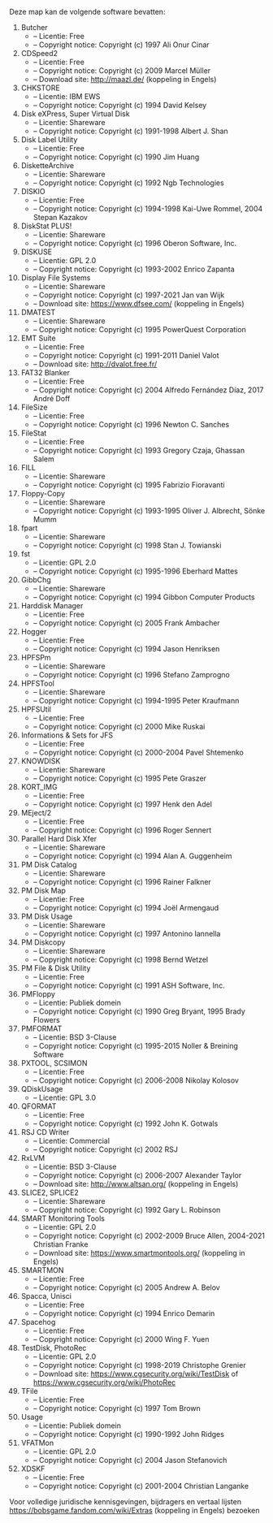 ﻿Deze map kan de volgende software bevatten:

1. Butcher
   - – Licentie: Free
   - – Copyright notice: Copyright (c) 1997 Ali Onur Cinar
2. CDSpeed2
   - – Licentie: Free
   - – Copyright notice: Copyright (c) 2009 Marcel Müller
   - – Download site: http://maazl.de/ (koppeling in Engels)
3. CHKSTORE
   - – Licentie: IBM EWS
   - – Copyright notice: Copyright (c) 1994 David Kelsey
4. Disk eXPress, Super Virtual Disk
   - – Licentie: Shareware
   - – Copyright notice: Copyright (c) 1991-1998 Albert J. Shan
5. Disk Label Utility
   - – Licentie: Free
   - – Copyright notice: Copyright (c) 1990 Jim Huang
6. DisketteArchive
   - – Licentie: Shareware
   - – Copyright notice: Copyright (c) 1992 Ngb Technologies
7. DISKIO
   - – Licentie: Free
   - – Copyright notice: Copyright (c) 1994-1998 Kai-Uwe Rommel, 2004 Stepan Kazakov
8. DiskStat PLUS!
   - – Licentie: Shareware
   - – Copyright notice: Copyright (c) 1996 Oberon Software, Inc.
9. DISKUSE
   - – Licentie: GPL 2.0
   - – Copyright notice: Copyright (c) 1993-2002 Enrico Zapanta
10. Display File Systems
    - – Licentie: Shareware
    - – Copyright notice: Copyright (c) 1997-2021 Jan van Wijk
    - – Download site: https://www.dfsee.com/ (koppeling in Engels)
11. DMATEST
    - – Licentie: Shareware
    - – Copyright notice: Copyright (c) 1995 PowerQuest Corporation
12. EMT Suite
    - – Licentie: Free
    - – Copyright notice: Copyright (c) 1991-2011 Daniel Valot
    - – Download site: http://dvalot.free.fr/
13. FAT32 Blanker
    - – Licentie: Free
    - – Copyright notice: Copyright (c) 2004 Alfredo Fernández Díaz, 2017 André Doff
14. FileSize
    - – Licentie: Free
    - – Copyright notice: Copyright (c) 1996 Newton C. Sanches
15. FileStat
    - – Licentie: Free
    - – Copyright notice: Copyright (c) 1993 Gregory Czaja, Ghassan Salem
16. FILL
    - – Licentie: Shareware
    - – Copyright notice: Copyright (c) 1995 Fabrizio Fioravanti
17. Floppy-Copy
    - – Licentie: Shareware
    - – Copyright notice: Copyright (c) 1993-1995 Oliver J. Albrecht, Sönke Mumm
18. fpart
    - – Licentie: Shareware
    - – Copyright notice: Copyright (c) 1998 Stan J. Towianski
19. fst
    - – Licentie: GPL 2.0
    - – Copyright notice: Copyright (c) 1995-1996 Eberhard Mattes
20. GibbChg
    - – Licentie: Shareware
    - – Copyright notice: Copyright (c) 1994 Gibbon Computer Products
21. Harddisk Manager
    - – Licentie: Free
    - – Copyright notice: Copyright (c) 2005 Frank Ambacher
22. Hogger
    - – Licentie: Free
    - – Copyright notice: Copyright (c) 1994 Jason Henriksen
23. HPFSPm
    - – Licentie: Shareware
    - – Copyright notice: Copyright (c) 1996 Stefano Zamprogno
24. HPFSTool
    - – Licentie: Shareware
    - – Copyright notice: Copyright (c) 1994-1995 Peter Kraufmann
25. HPFSUtil
    - – Licentie: Free
    - – Copyright notice: Copyright (c) 2000 Mike Ruskai
26. Informations & Sets for JFS
    - – Licentie: Free
    - – Copyright notice: Copyright (c) 2000-2004 Pavel Shtemenko
27. KNOWDISK
    - – Licentie: Shareware
    - – Copyright notice: Copyright (c) 1995 Pete Graszer
28. KORT_IMG
    - – Licentie: Free
    - – Copyright notice: Copyright (c) 1997 Henk den Adel
29. MEject/2
    - – Licentie: Free
    - – Copyright notice: Copyright (c) 1996 Roger Sennert
30. Parallel Hard Disk Xfer
    - – Licentie: Shareware
    - – Copyright notice: Copyright (c) 1994 Alan A. Guggenheim
31. PM Disk Catalog
    - – Licentie: Shareware
    - – Copyright notice: Copyright (c) 1996 Rainer Falkner
32. PM Disk Map
    - – Licentie: Free
    - – Copyright notice: Copyright (c) 1994 Joël Armengaud
33. PM Disk Usage
    - – Licentie: Shareware
    - – Copyright notice: Copyright (c) 1997 Antonino Iannella
34. PM Diskcopy
    - – Licentie: Shareware
    - – Copyright notice: Copyright (c) 1998 Bernd Wetzel
35. PM File & Disk Utility
    - – Licentie: Free
    - – Copyright notice: Copyright (c) 1991 ASH Software, Inc.
36. PMFloppy
    - – Licentie: Publiek domein
    - – Copyright notice: Copyright (c) 1990 Greg Bryant, 1995 Brady Flowers
37. PMFORMAT
    - – Licentie: BSD 3-Clause
    - – Copyright notice: Copyright (c) 1995-2015 Noller & Breining Software
38. PXTOOL, SCSIMON
    - – Licentie: Free
    - – Copyright notice: Copyright (c) 2006-2008 Nikolay Kolosov
39. QDiskUsage
    - – Licentie: GPL 3.0
40. QFORMAT
    - – Licentie: Free
    - – Copyright notice: Copyright (c) 1992 John K. Gotwals
41. RSJ CD Writer
    - – Licentie: Commercial
    - – Copyright notice: Copyright (c) 2002 RSJ
42. RxLVM
    - – Licentie: BSD 3-Clause
    - – Copyright notice: Copyright (c) 2006-2007 Alexander Taylor
    - – Download site: http://www.altsan.org/ (koppeling in Engels)
43. SLICE2, SPLICE2
    - – Licentie: Shareware
    - – Copyright notice: Copyright (c) 1992 Gary L. Robinson
44. SMART Monitoring Tools
    - – Licentie: GPL 2.0
    - – Copyright notice: Copyright (c) 2002-2009 Bruce Allen, 2004-2021 Christian Franke
    - – Download site: https://www.smartmontools.org/ (koppeling in Engels)
45. SMARTMON
    - – Licentie: Free
    - – Copyright notice: Copyright (c) 2005 Andrew A. Belov
46. Spacca, Unisci
    - – Licentie: Free
    - – Copyright notice: Copyright (c) 1994 Enrico Demarin
47. Spacehog
    - – Licentie: Free
    - – Copyright notice: Copyright (c) 2000 Wing F. Yuen
48. TestDisk, PhotoRec
    - – Licentie: GPL 2.0
    - – Copyright notice: Copyright (c) 1998-2019 Christophe Grenier
    - – Download site: https://www.cgsecurity.org/wiki/TestDisk of https://www.cgsecurity.org/wiki/PhotoRec
49. TFile
    - – Licentie: Free
    - – Copyright notice: Copyright (c) 1997 Tom Brown
50. Usage
    - – Licentie: Publiek domein
    - – Copyright notice: Copyright (c) 1990-1992 John Ridges
51. VFATMon
    - – Licentie: GPL 2.0
    - – Copyright notice: Copyright (c) 2004 Jason Stefanovich
52. XDSKF
    - – Licentie: Free
    - – Copyright notice: Copyright (c) 2001-2004 Christian Langanke

Voor volledige juridische kennisgevingen, bijdragers en vertaal lijsten https://bobsgame.fandom.com/wiki/Extras (koppeling in Engels) bezoeken
